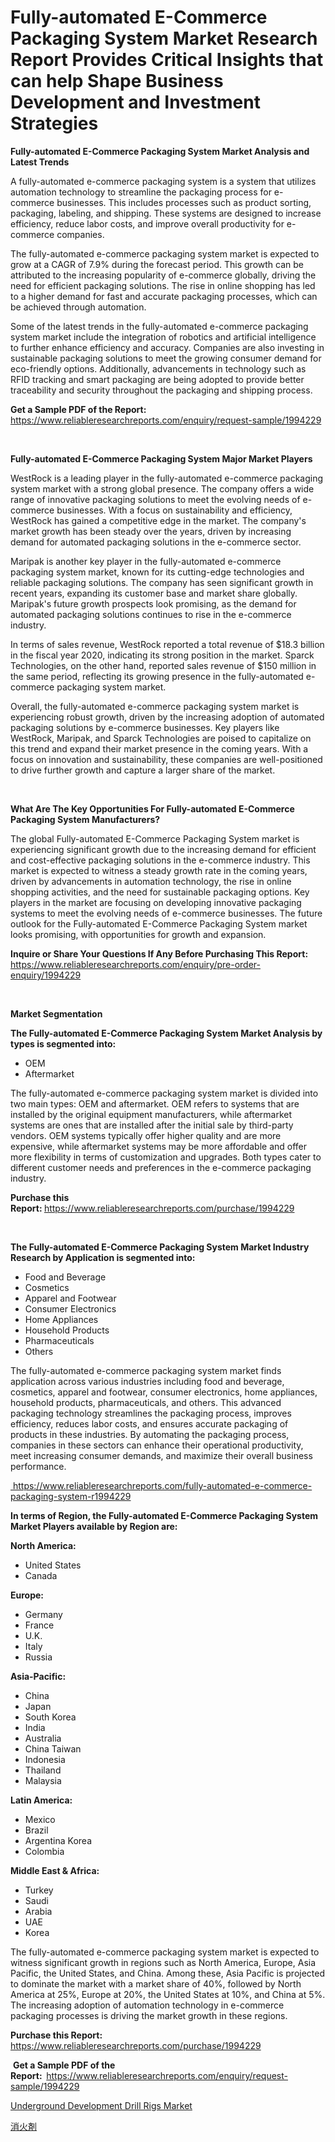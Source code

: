 <p><h1>Fully-automated E-Commerce Packaging System Market Research Report Provides Critical Insights that can help Shape Business Development and Investment Strategies</h1></p><p><strong>Fully-automated E-Commerce Packaging System Market Analysis and Latest Trends</strong></p>
<p><p>A fully-automated e-commerce packaging system is a system that utilizes automation technology to streamline the packaging process for e-commerce businesses. This includes processes such as product sorting, packaging, labeling, and shipping. These systems are designed to increase efficiency, reduce labor costs, and improve overall productivity for e-commerce companies.</p><p>The fully-automated e-commerce packaging system market is expected to grow at a CAGR of 7.9% during the forecast period. This growth can be attributed to the increasing popularity of e-commerce globally, driving the need for efficient packaging solutions. The rise in online shopping has led to a higher demand for fast and accurate packaging processes, which can be achieved through automation.</p><p>Some of the latest trends in the fully-automated e-commerce packaging system market include the integration of robotics and artificial intelligence to further enhance efficiency and accuracy. Companies are also investing in sustainable packaging solutions to meet the growing consumer demand for eco-friendly options. Additionally, advancements in technology such as RFID tracking and smart packaging are being adopted to provide better traceability and security throughout the packaging and shipping process.</p></p>
<p><strong>Get a Sample PDF of the Report:&nbsp;</strong> <a href="https://www.reliableresearchreports.com/enquiry/request-sample/1994229">https://www.reliableresearchreports.com/enquiry/request-sample/1994229</a></p>
<p>&nbsp;</p>
<p><strong>Fully-automated E-Commerce Packaging System Major Market Players</strong></p>
<p><p>WestRock is a leading player in the fully-automated e-commerce packaging system market with a strong global presence. The company offers a wide range of innovative packaging solutions to meet the evolving needs of e-commerce businesses. With a focus on sustainability and efficiency, WestRock has gained a competitive edge in the market. The company's market growth has been steady over the years, driven by increasing demand for automated packaging solutions in the e-commerce sector.</p><p>Maripak is another key player in the fully-automated e-commerce packaging system market, known for its cutting-edge technologies and reliable packaging solutions. The company has seen significant growth in recent years, expanding its customer base and market share globally. Maripak's future growth prospects look promising, as the demand for automated packaging solutions continues to rise in the e-commerce industry.</p><p>In terms of sales revenue, WestRock reported a total revenue of $18.3 billion in the fiscal year 2020, indicating its strong position in the market. Sparck Technologies, on the other hand, reported sales revenue of $150 million in the same period, reflecting its growing presence in the fully-automated e-commerce packaging system market.</p><p>Overall, the fully-automated e-commerce packaging system market is experiencing robust growth, driven by the increasing adoption of automated packaging solutions by e-commerce businesses. Key players like WestRock, Maripak, and Sparck Technologies are poised to capitalize on this trend and expand their market presence in the coming years. With a focus on innovation and sustainability, these companies are well-positioned to drive further growth and capture a larger share of the market.</p></p>
<p>&nbsp;</p>
<p><strong>What Are The Key Opportunities For Fully-automated E-Commerce Packaging System Manufacturers?</strong></p>
<p><p>The global Fully-automated E-Commerce Packaging System market is experiencing significant growth due to the increasing demand for efficient and cost-effective packaging solutions in the e-commerce industry. This market is expected to witness a steady growth rate in the coming years, driven by advancements in automation technology, the rise in online shopping activities, and the need for sustainable packaging options. Key players in the market are focusing on developing innovative packaging systems to meet the evolving needs of e-commerce businesses. The future outlook for the Fully-automated E-Commerce Packaging System market looks promising, with opportunities for growth and expansion.</p></p>
<p><strong>Inquire or Share Your Questions If Any Before Purchasing This Report:</strong> <a href="https://www.reliableresearchreports.com/enquiry/pre-order-enquiry/1994229">https://www.reliableresearchreports.com/enquiry/pre-order-enquiry/1994229</a></p>
<p>&nbsp;</p>
<p><strong>Market Segmentation</strong></p>
<p><strong>The Fully-automated E-Commerce Packaging System Market Analysis by types is segmented into:</strong></p>
<p><ul><li>OEM</li><li>Aftermarket</li></ul></p>
<p><p>The fully-automated e-commerce packaging system market is divided into two main types: OEM and aftermarket. OEM refers to systems that are installed by the original equipment manufacturers, while aftermarket systems are ones that are installed after the initial sale by third-party vendors. OEM systems typically offer higher quality and are more expensive, while aftermarket systems may be more affordable and offer more flexibility in terms of customization and upgrades. Both types cater to different customer needs and preferences in the e-commerce packaging industry.</p></p>
<p><strong>Purchase this Report:&nbsp;</strong><a href="https://www.reliableresearchreports.com/purchase/1994229">https://www.reliableresearchreports.com/purchase/1994229</a></p>
<p>&nbsp;</p>
<p><strong>The Fully-automated E-Commerce Packaging System Market Industry Research by Application is segmented into:</strong></p>
<p><ul><li>Food and Beverage</li><li>Cosmetics</li><li>Apparel and Footwear</li><li>Consumer Electronics</li><li>Home Appliances</li><li>Household Products</li><li>Pharmaceuticals</li><li>Others</li></ul></p>
<p><p>The fully-automated e-commerce packaging system market finds application across various industries including food and beverage, cosmetics, apparel and footwear, consumer electronics, home appliances, household products, pharmaceuticals, and others. This advanced packaging technology streamlines the packaging process, improves efficiency, reduces labor costs, and ensures accurate packaging of products in these industries. By automating the packaging process, companies in these sectors can enhance their operational productivity, meet increasing consumer demands, and maximize their overall business performance.</p></p>
<p><a href="https://www.reliableresearchreports.com/fully-automated-e-commerce-packaging-system-r1994229">&nbsp;https://www.reliableresearchreports.com/fully-automated-e-commerce-packaging-system-r1994229</a></p>
<p><strong>In terms of Region, the Fully-automated E-Commerce Packaging System Market Players available by Region are:</strong></p>
<p>
    <p> <strong> North America: </strong>
        <ul>
            <li>United States</li>
            <li>Canada</li>
        </ul>
        </p> 
    <p> <strong> Europe: </strong>
        <ul>
            <li>Germany</li>
            <li>France</li>
            <li>U.K.</li>
            <li>Italy</li>
            <li>Russia</li>
        </ul>
        </p> 
    <p> <strong> Asia-Pacific: </strong>
        <ul>
            <li>China</li>
            <li>Japan</li>
            <li>South Korea</li>
            <li>India</li>
            <li>Australia</li>
            <li>China Taiwan</li>
            <li>Indonesia</li>
            <li>Thailand</li>
            <li>Malaysia</li>
        </ul>
        </p> 
    <p> <strong> Latin America: </strong>
        <ul>
            <li>Mexico</li>
            <li>Brazil</li>
            <li>Argentina Korea</li>
            <li>Colombia</li>
        </ul>
        </p> 
    <p> <strong> Middle East & Africa: </strong>
        <ul>
            <li>Turkey</li>
            <li>Saudi</li>
            <li>Arabia</li>
            <li>UAE</li>
            <li>Korea</li>
        </ul>
    </p>
    </p>
<p><p>The fully-automated e-commerce packaging system market is expected to witness significant growth in regions such as North America, Europe, Asia Pacific, the United States, and China. Among these, Asia Pacific is projected to dominate the market with a market share of 40%, followed by North America at 25%, Europe at 20%, the United States at 10%, and China at 5%. The increasing adoption of automation technology in e-commerce packaging processes is driving the market growth in these regions.</p></p>
<p><strong>Purchase this Report: </strong><a href="https://www.reliableresearchreports.com/purchase/1994229">https://www.reliableresearchreports.com/purchase/1994229</a></p>
<p>&nbsp;<strong>Get a Sample PDF of the Report:&nbsp;&nbsp;</strong><a href="https://www.reliableresearchreports.com/enquiry/request-sample/1994229">https://www.reliableresearchreports.com/enquiry/request-sample/1994229</a></p>
<p><strong></strong></p>
<p><p><a href="https://github.com/NorbertYates/Market-Research-Report-List-4/blob/main/underground-development-drill-rigs-market.md">Underground Development Drill Rigs Market</a></p><p><a href="https://github.com/VellaJacobi2023/Market-Research-Report-List-1/blob/main/429807845807.md">消火剤</a></p></p>